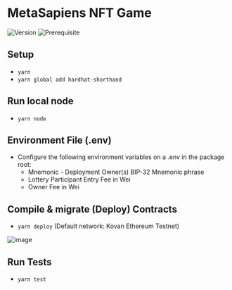 # MetaSapiens NFT Game

![Version](https://img.shields.io/badge/version-0.1.0-blue.svg?cacheSeconds=2592000)
![Prerequisite](https://img.shields.io/badge/node-%3E%3D10.0-blue.svg)

## Setup
- `yarn`
- `yarn global add hardhat-shorthand`

## Run local node
- `yarn node`

## Environment File (.env)
- Configure the following environment variables on a .env in the package root:
  - Mnemonic - Deployment Owner(s) BIP-32 Mnemonic phrase
  - Lottery Participant Entry Fee in Wei
  - Owner Fee in Wei

## Compile & migrate (Deploy) Contracts
- `yarn deploy` (Default network: Kovan Ethereum Testnet)

![image](https://user-images.githubusercontent.com/25655858/138593361-b2bdb31d-6b0e-491b-b000-69a183fa0f1c.png)

## Run Tests
- `yarn test`
